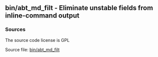 ## bin/abt_md_filt - Eliminate unstable fields from inline-command output


### Sources
<a href="#sources"></a>
<!-- dev.mdmark  mdmark:MDSECTION  state:BEG_AUTO  param:Sources -->
The source code license is GPL

Source file: [bin/abt_md_filt](/bin/abt_md_filt)

<!-- dev.mdmark  mdmark:MDSECTION  state:END_AUTO  param:Sources -->

